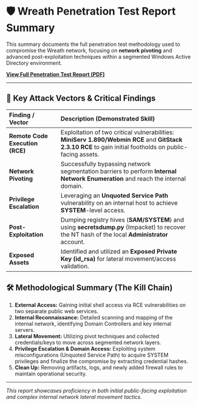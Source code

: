 # 🛡️ Wreath Penetration Test Report Summary

This summary documents the full penetration test methodology used to compromise the Wreath network, focusing on **network pivoting** and advanced post-exploitation techniques within a segmented Windows Active Directory environment.

**[View Full Penetration Test Report (PDF)](./Report-Wreath.pdf)**

---

## 🎯 Key Attack Vectors & Critical Findings

| Finding / Vector | Description (Demonstrated Skill) |
| :--- | :--- |
| **Remote Code Execution (RCE)** | Exploitation of two critical vulnerabilities: **MiniServ 1.890/Webmin RCE** and **GitStack 2.3.10 RCE** to gain initial footholds on public-facing assets. |
| **Network Pivoting** | Successfully bypassing network segmentation barriers to perform **Internal Network Enumeration** and reach the internal domain. |
| **Privilege Escalation** | Leveraging an **Unquoted Service Path** vulnerability on an internal host to achieve **SYSTEM**-level access. |
| **Post-Exploitation** | Dumping registry hives (**SAM/SYSTEM**) and using **secretsdump.py** (Impacket) to recover the NT hash of the local **Administrator** account. |
| **Exposed Assets** | Identified and utilized an **Exposed Private Key (id_rsa)** for lateral movement/access validation. |

## 🛠️ Methodological Summary (The Kill Chain)

1.  **External Access:** Gaining initial shell access via RCE vulnerabilities on two separate public web services.
2.  **Internal Reconnaissance:** Detailed scanning and mapping of the internal network, identifying Domain Controllers and key internal servers.
3.  **Lateral Movement:** Utilizing pivot techniques and collected credentials/keys to move across segmented network layers.
4.  **Privilege Escalation & Domain Access:** Exploiting system misconfigurations (Unquoted Service Path) to acquire SYSTEM privileges and finalize the compromise by extracting credential hashes.
5.  **Clean Up:** Removing artifacts, logs, and newly added firewall rules to maintain operational security.

---
*This report showcases proficiency in both initial public-facing exploitation and complex internal network lateral movement tactics.*
